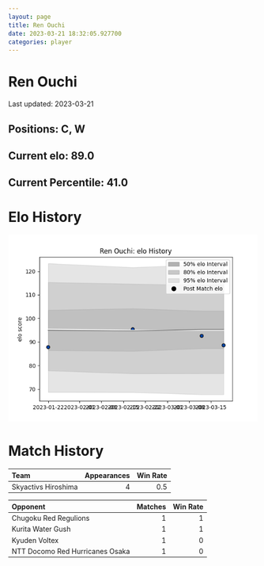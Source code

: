 ```yaml
---  
layout: page  
title: Ren Ouchi  
date: 2023-03-21 18:32:05.927700  
categories: player  
---
```

# Ren Ouchi


Last updated: 2023-03-21
## Positions: C, W

## Current elo: 89.0

## Current Percentile: 41.0

# Elo History


![elo history](history_RenOuchi.png)
# Match History


| Team                |   Appearances |   Win Rate |
|:--------------------|--------------:|-----------:|
| Skyactivs Hiroshima |             4 |        0.5 |

| Opponent                        |   Matches |   Win Rate |
|:--------------------------------|----------:|-----------:|
| Chugoku Red Regulions           |         1 |          1 |
| Kurita Water Gush               |         1 |          1 |
| Kyuden Voltex                   |         1 |          0 |
| NTT Docomo Red Hurricanes Osaka |         1 |          0 |